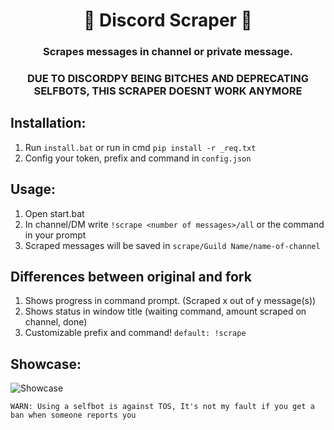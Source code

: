 <h1 align="center">📝 Discord Scraper 📝</h1>
<h3 align="center">Scrapes messages in channel or private message.</h3>
<h3 align="center">DUE TO DISCORDPY BEING BITCHES AND DEPRECATING SELFBOTS, THIS SCRAPER DOESNT WORK ANYMORE</h3>

## Installation:
1. Run `install.bat` or run in cmd `pip install -r _req.txt`
2. Config your token, prefix and command in `config.json`
## Usage:
1. Open start.bat
2. In channel/DM write `!scrape <number of messages>/all` or the command in your prompt
3. Scraped messages will be saved in `scrape/Guild Name/name-of-channel`
## Differences between original and fork
1. Shows progress in command prompt. (Scraped x out of y message(s))
2. Shows status in window title (waiting command, amount scraped on channel, done)
3. Customizable prefix and command! `default: !scrape`

## Showcase:
![Showcase](https://ella-nelson.wheres-my-ta.co/5UmLAQpwz.png)

`WARN: Using a selfbot is against TOS, It's not my fault if you get a ban when someone reports you`
